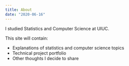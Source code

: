 ```yaml
---
title: About
date: "2020-06-16"
---
```


I studied Statistics and Computer Science at UIUC.

This site will contain:

- Explanations of statistics and computer science topics
- Technical project portfolio
- Other thoughts I decide to share
